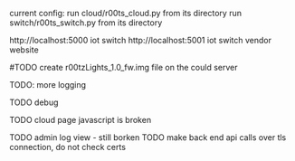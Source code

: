 current config:
run cloud/r00ts_cloud.py from its directory
run switch/r00ts_switch.py from its directory

http://localhost:5000  iot switch
http://localhost:5001	iot switch vendor website


#TODO create r00tzLights_1.0_fw.img file on the could server

TODO: more logging

TODO debug

TODO cloud page javascript is broken

TODO admin log view - still borken
TODO make back end api calls over tls connection, do not check certs
